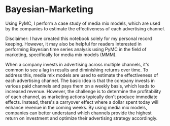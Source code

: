 # Bayesian-Marketing
Using PyMC, I perform a case study of media mix models, which are used by the companies to estimate the effectiveness of each advertising channel.

Disclaimer: I have created this notebook solely for my personal record keeping. However, it may also be helpful for readers interested in performing Bayesian time series analysis using PyMC in the field of marketing, specifically for media mix models (MMM).

When a company invests in advertising across multiple channels, it's common to see a lag in results and diminishing returns over time. To address this, media mix models are used to estimate the effectiveness of each advertising channel. The basic idea is that the company invests in various paid channels and pays them on a weekly basis, which leads to increased revenue. However, the challenge is to determine the profitability of each channel, as marketing actions typically don't produce immediate effects. Instead, there's a carryover effect where a dollar spent today will enhance revenue in the coming weeks. By using media mix models, companies can better understand which channels provide the highest return on investment and optimize their advertising strategy accordingly. 
